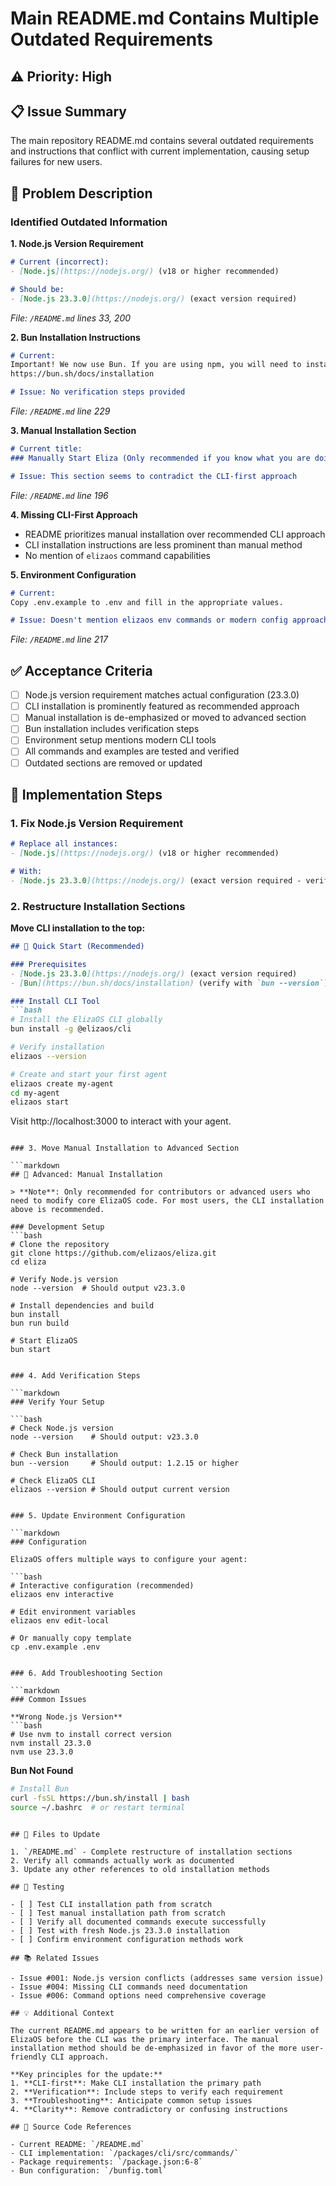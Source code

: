 # Main README.md Contains Multiple Outdated Requirements

## ⚠️ Priority: High

## 📋 Issue Summary

The main repository README.md contains several outdated requirements and instructions that conflict with current implementation, causing setup failures for new users.

## 🐛 Problem Description

### Identified Outdated Information

**1. Node.js Version Requirement**
```markdown
# Current (incorrect):
- [Node.js](https://nodejs.org/) (v18 or higher recommended)

# Should be:
- [Node.js 23.3.0](https://nodejs.org/) (exact version required)
```
*File: `/README.md` lines 33, 200*

**2. Bun Installation Instructions**
```markdown
# Current:
Important! We now use Bun. If you are using npm, you will need to install Bun:
https://bun.sh/docs/installation

# Issue: No verification steps provided
```
*File: `/README.md` line 229*

**3. Manual Installation Section**
```markdown
# Current title:
### Manually Start Eliza (Only recommended if you know what you are doing)

# Issue: This section seems to contradict the CLI-first approach
```
*File: `/README.md` line 196*

**4. Missing CLI-First Approach**
- README prioritizes manual installation over recommended CLI approach
- CLI installation instructions are less prominent than manual method
- No mention of `elizaos` command capabilities

**5. Environment Configuration**
```markdown
# Current:
Copy .env.example to .env and fill in the appropriate values.

# Issue: Doesn't mention elizaos env commands or modern config approach
```
*File: `/README.md` line 217*

## ✅ Acceptance Criteria

- [ ] Node.js version requirement matches actual configuration (23.3.0)
- [ ] CLI installation is prominently featured as recommended approach
- [ ] Manual installation is de-emphasized or moved to advanced section
- [ ] Bun installation includes verification steps
- [ ] Environment setup mentions modern CLI tools
- [ ] All commands and examples are tested and verified
- [ ] Outdated sections are removed or updated

## 🔧 Implementation Steps

### 1. Fix Node.js Version Requirement

```markdown
# Replace all instances:
- [Node.js](https://nodejs.org/) (v18 or higher recommended)

# With:
- [Node.js 23.3.0](https://nodejs.org/) (exact version required - verify with `node --version`)
```

### 2. Restructure Installation Sections

**Move CLI installation to the top:**
```markdown
## 🚀 Quick Start (Recommended)

### Prerequisites
- [Node.js 23.3.0](https://nodejs.org/) (exact version required)
- [Bun](https://bun.sh/docs/installation) (verify with `bun --version`)

### Install CLI Tool
```bash
# Install the ElizaOS CLI globally
bun install -g @elizaos/cli

# Verify installation
elizaos --version

# Create and start your first agent
elizaos create my-agent
cd my-agent
elizaos start
```

Visit http://localhost:3000 to interact with your agent.
```

### 3. Move Manual Installation to Advanced Section

```markdown
## 🔧 Advanced: Manual Installation

> **Note**: Only recommended for contributors or advanced users who need to modify core ElizaOS code. For most users, the CLI installation above is recommended.

### Development Setup
```bash
# Clone the repository
git clone https://github.com/elizaos/eliza.git
cd eliza

# Verify Node.js version
node --version  # Should output v23.3.0

# Install dependencies and build
bun install
bun run build

# Start ElizaOS
bun start
```
```

### 4. Add Verification Steps

```markdown
### Verify Your Setup

```bash
# Check Node.js version
node --version    # Should output: v23.3.0

# Check Bun installation  
bun --version     # Should output: 1.2.15 or higher

# Check ElizaOS CLI
elizaos --version # Should output current version
```
```

### 5. Update Environment Configuration

```markdown
### Configuration

ElizaOS offers multiple ways to configure your agent:

```bash
# Interactive configuration (recommended)
elizaos env interactive

# Edit environment variables
elizaos env edit-local

# Or manually copy template
cp .env.example .env
```
```

### 6. Add Troubleshooting Section

```markdown
### Common Issues

**Wrong Node.js Version**
```bash
# Use nvm to install correct version
nvm install 23.3.0
nvm use 23.3.0
```

**Bun Not Found**
```bash
# Install Bun
curl -fsSL https://bun.sh/install | bash
source ~/.bashrc  # or restart terminal
```
```

## 📝 Files to Update

1. `/README.md` - Complete restructure of installation sections
2. Verify all commands actually work as documented
3. Update any other references to old installation methods

## 🧪 Testing

- [ ] Test CLI installation path from scratch
- [ ] Test manual installation path from scratch  
- [ ] Verify all documented commands execute successfully
- [ ] Test with fresh Node.js 23.3.0 installation
- [ ] Confirm environment configuration methods work

## 📚 Related Issues

- Issue #001: Node.js version conflicts (addresses same version issue)
- Issue #004: Missing CLI commands need documentation
- Issue #006: Command options need comprehensive coverage

## 💡 Additional Context

The current README.md appears to be written for an earlier version of ElizaOS before the CLI was the primary interface. The manual installation method should be de-emphasized in favor of the more user-friendly CLI approach.

**Key principles for the update:**
1. **CLI-first**: Make CLI installation the primary path
2. **Verification**: Include steps to verify each requirement
3. **Troubleshooting**: Anticipate common setup issues
4. **Clarity**: Remove contradictory or confusing instructions

## 📎 Source Code References

- Current README: `/README.md`
- CLI implementation: `/packages/cli/src/commands/`
- Package requirements: `/package.json:6-8`
- Bun configuration: `/bunfig.toml`